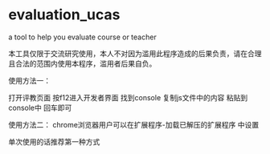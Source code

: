 # evaluation_ucas
a tool to help you evaluate course or teacher

本工具仅限于交流研究使用，本人不对因为滥用此程序造成的后果负责，请在合理且合法的范围内使用本程序，滥用者后果自负。


使用方法一：

打开评教页面 按f12进入开发者界面 找到console 复制js文件中的内容 粘贴到console中 回车即可


使用方法二：
chrome浏览器用户可以在扩展程序-加载已解压的扩展程序 中设置

单次使用的话推荐第一种方式
